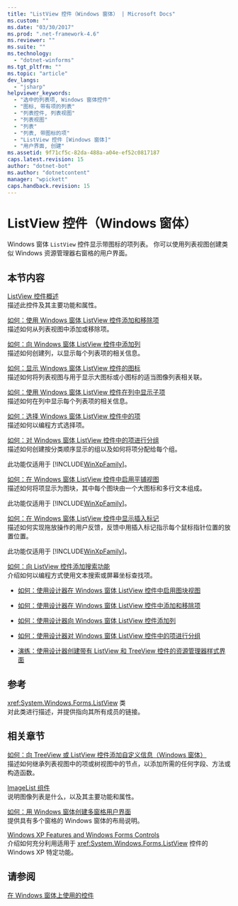 ```yaml
---
title: "ListView 控件（Windows 窗体） | Microsoft Docs"
ms.custom: ""
ms.date: "03/30/2017"
ms.prod: ".net-framework-4.6"
ms.reviewer: ""
ms.suite: ""
ms.technology: 
  - "dotnet-winforms"
ms.tgt_pltfrm: ""
ms.topic: "article"
dev_langs: 
  - "jsharp"
helpviewer_keywords: 
  - "选中的列表项, Windows 窗体控件"
  - "图标, 带有项的列表"
  - "列表控件, 列表视图"
  - "列表视图"
  - "列表"
  - "列表, 带图标的项"
  - "ListView 控件 [Windows 窗体]"
  - "用户界面, 创建"
ms.assetid: 9f71cf5c-82da-488a-a04e-ef52c0817187
caps.latest.revision: 15
author: "dotnet-bot"
ms.author: "dotnetcontent"
manager: "wpickett"
caps.handback.revision: 15
---
```

# ListView 控件（Windows 窗体）
Windows 窗体 `ListView` 控件显示带图标的项列表。  你可以使用列表视图创建类似 Windows 资源管理器右窗格的用户界面。  
  
## 本节内容  
 [ListView 控件概述](../../../../docs/framework/winforms/controls/listview-control-overview-windows-forms.md)  
 描述此控件及其主要功能和属性。  
  
 [如何：使用 Windows 窗体 ListView 控件添加和移除项](../../../../docs/framework/winforms/controls/how-to-add-and-remove-items-with-the-windows-forms-listview-control.md)  
 描述如何从列表视图中添加或移除项。  
  
 [如何：向 Windows 窗体 ListView 控件中添加列](../../../../docs/framework/winforms/controls/how-to-add-columns-to-the-windows-forms-listview-control.md)  
 描述如何创建列，以显示每个列表项的相关信息。  
  
 [如何：显示 Windows 窗体 ListView 控件的图标](../../../../docs/framework/winforms/controls/how-to-display-icons-for-the-windows-forms-listview-control.md)  
 描述如何将列表视图与用于显示大图标或小图标的适当图像列表相关联。  
  
 [如何：使用 Windows 窗体 ListView 控件在列中显示子项](../../../../docs/framework/winforms/controls/how-to-display-subitems-in-columns-with-the-windows-forms-listview-control.md)  
 描述如何在列中显示每个列表项的相关信息。  
  
 [如何：选择 Windows 窗体 ListView 控件中的项](../../../../docs/framework/winforms/controls/how-to-select-an-item-in-the-windows-forms-listview-control.md)  
 描述如何以编程方式选择项。  
  
 [如何：对 Windows 窗体 ListView 控件中的项进行分组](../../../../docs/framework/winforms/controls/how-to-group-items-in-a-windows-forms-listview-control.md)  
 描述如何创建按分类顺序显示的组以及如何将项分配给每个组。  
  
 此功能仅适用于 [!INCLUDE[WinXpFamily](../../../../includes/winxpfamily-md.md)]。  
  
 [如何：在 Windows 窗体 ListView 控件中启用平铺视图](../../../../docs/framework/winforms/controls/how-to-enable-tile-view-in-a-windows-forms-listview-control.md)  
 描述如何将项显示为图块，其中每个图块由一个大图标和多行文本组成。  
  
 此功能仅适用于 [!INCLUDE[WinXpFamily](../../../../includes/winxpfamily-md.md)]。  
  
 [如何：在 Windows 窗体 ListView 控件中显示插入标记](../../../../docs/framework/winforms/controls/how-to-display-an-insertion-mark-in-a-windows-forms-listview-control.md)  
 描述如何实现拖放操作的用户反馈，反馈中用插入标记指示每个鼠标指针位置的放置位置。  
  
 此功能仅适用于 [!INCLUDE[WinXpFamily](../../../../includes/winxpfamily-md.md)]。  
  
 [如何：向 ListView 控件添加搜索功能](../../../../docs/framework/winforms/controls/how-to-add-search-capabilities-to-a-listview-control.md)  
 介绍如何以编程方式使用文本搜索或屏幕坐标查找项。  
  
-   [如何：使用设计器在 Windows 窗体 ListView 控件中启用图块视图](http://msdn.microsoft.com/library/ms233655\(v=vs.110\))  
  
-   [如何：使用设计器在 Windows 窗体 ListView 控件中添加和移除项](http://msdn.microsoft.com/library/ms233671\(v=vs.110\))  
  
-   [如何：使用设计器向 Windows 窗体 ListView 控件添加列](http://msdn.microsoft.com/library/ms233652\(v=vs.110\))  
  
-   [如何：使用设计器对 Windows 窗体 ListView 控件中的项进行分组](http://msdn.microsoft.com/library/ms233663\(v=vs.110\))  
  
-   [演练：使用设计器创建带有 ListView 和 TreeView 控件的资源管理器样式界面](http://msdn.microsoft.com/library/ms171645\(v=vs.110\))  
  
## 参考  
 <xref:System.Windows.Forms.ListView> 类  
 对此类进行描述，并提供指向其所有成员的链接。  
  
## 相关章节  
 [如何：向 TreeView 或 ListView 控件添加自定义信息（Windows 窗体）](../../../../docs/framework/winforms/controls/add-custom-information-to-a-treeview-or-listview-control-wf.md)  
 描述如何继承列表视图中的项或树视图中的节点，以添加所需的任何字段、方法或构造函数。  
  
 [ImageList 组件](../../../../docs/framework/winforms/controls/imagelist-component-windows-forms.md)  
 说明图像列表是什么，以及其主要功能和属性。  
  
 [如何：用 Windows 窗体创建多窗格用户界面](../../../../docs/framework/winforms/controls/how-to-create-a-multipane-user-interface-with-windows-forms.md)  
 提供具有多个窗格的 Windows 窗体的布局说明。  
  
 [Windows XP Features and Windows Forms Controls](http://msdn.microsoft.com/zh-cn/bc7fab94-fce9-4bf1-a8ad-a5837c91c3c0)  
 介绍如何充分利用适用于 <xref:System.Windows.Forms.ListView> 控件的 Windows XP 特定功能。  
  
## 请参阅  
 [在 Windows 窗体上使用的控件](../../../../docs/framework/winforms/controls/controls-to-use-on-windows-forms.md)